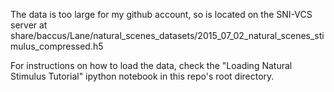 The data is too large for my github account, so is located on the SNI-VCS server at
share/baccus/Lane/natural_scenes_datasets/2015_07_02_natural_scenes_stimulus_compressed.h5

For instructions on how to load the data, check the "Loading Natural Stimulus Tutorial" ipython notebook
in this repo's root directory.
